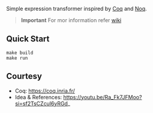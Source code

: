 Simple expression transformer inspired by [Coq](https://github.com/coq/coq) and [Noq](https://github.com/tsoding/Noq). 

> **Important**
> For mor information refer [wiki](https://github.com/Hyouteki/sock/wiki)

## Quick Start
``` console
make build
make run
```

## Courtesy
- Coq: https://coq.inria.fr/
- Idea & References: https://youtu.be/Ra_Fk7JFMoo?si=sf2TsCZcul6yRGd_
